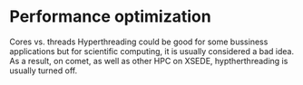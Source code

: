 # Performance optimization

Cores vs. threads
Hyperthreading could be good for some bussiness applications but for scientific computing, it is usually considered a bad idea. As a result, on comet, as well as other HPC on XSEDE, hyptherthreading is usually turned off.
